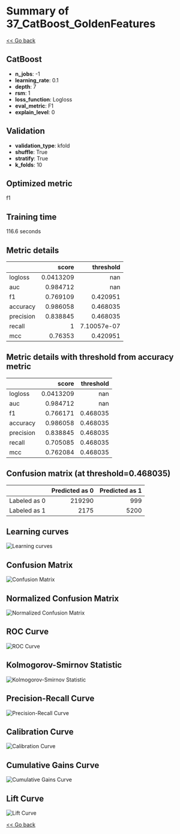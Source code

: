# Summary of 37_CatBoost_GoldenFeatures

[<< Go back](../README.md)


## CatBoost
- **n_jobs**: -1
- **learning_rate**: 0.1
- **depth**: 7
- **rsm**: 1
- **loss_function**: Logloss
- **eval_metric**: F1
- **explain_level**: 0

## Validation
 - **validation_type**: kfold
 - **shuffle**: True
 - **stratify**: True
 - **k_folds**: 10

## Optimized metric
f1

## Training time

116.6 seconds

## Metric details
|           |     score |     threshold |
|:----------|----------:|--------------:|
| logloss   | 0.0413209 | nan           |
| auc       | 0.984712  | nan           |
| f1        | 0.769109  |   0.420951    |
| accuracy  | 0.986058  |   0.468035    |
| precision | 0.838845  |   0.468035    |
| recall    | 1         |   7.10057e-07 |
| mcc       | 0.76353   |   0.420951    |


## Metric details with threshold from accuracy metric
|           |     score |   threshold |
|:----------|----------:|------------:|
| logloss   | 0.0413209 |  nan        |
| auc       | 0.984712  |  nan        |
| f1        | 0.766171  |    0.468035 |
| accuracy  | 0.986058  |    0.468035 |
| precision | 0.838845  |    0.468035 |
| recall    | 0.705085  |    0.468035 |
| mcc       | 0.762084  |    0.468035 |


## Confusion matrix (at threshold=0.468035)
|              |   Predicted as 0 |   Predicted as 1 |
|:-------------|-----------------:|-----------------:|
| Labeled as 0 |           219290 |              999 |
| Labeled as 1 |             2175 |             5200 |

## Learning curves
![Learning curves](learning_curves.png)
## Confusion Matrix

![Confusion Matrix](confusion_matrix.png)


## Normalized Confusion Matrix

![Normalized Confusion Matrix](confusion_matrix_normalized.png)


## ROC Curve

![ROC Curve](roc_curve.png)


## Kolmogorov-Smirnov Statistic

![Kolmogorov-Smirnov Statistic](ks_statistic.png)


## Precision-Recall Curve

![Precision-Recall Curve](precision_recall_curve.png)


## Calibration Curve

![Calibration Curve](calibration_curve_curve.png)


## Cumulative Gains Curve

![Cumulative Gains Curve](cumulative_gains_curve.png)


## Lift Curve

![Lift Curve](lift_curve.png)



[<< Go back](../README.md)
